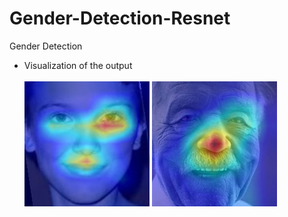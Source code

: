 # Gender-Detection-Resnet
Gender Detection

* Visualization of the output <br/> <br/>
![Gender-Detection-Resnet](visualize/Grad_cam1.png)
![Gender-Detection-Resnet](visualize/Grad_cam2.png)
